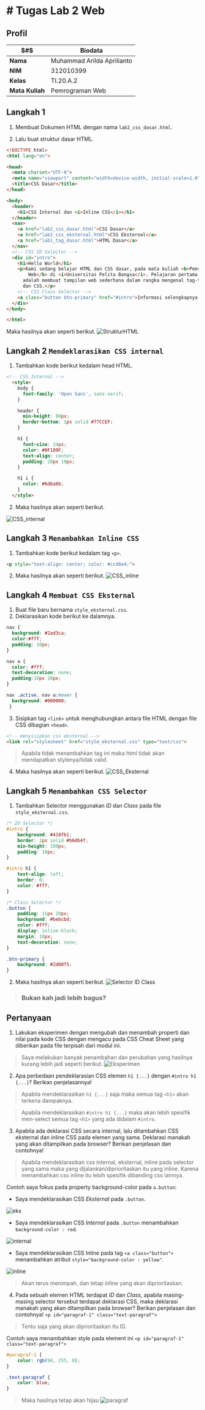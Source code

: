 # # Tugas Lab 2 Web
## Profil
| $#$ | Biodata |
| -------- | --- |
| **Nama** | Muhammad Arilda Aprilianto |
| **NIM** | 312010399 |
| **Kelas** | TI.20.A.2 |
| **Mata Kuliah** | Pemrograman Web |

## Langkah 1
1. Membuat Dokumen HTML dengan nama `lab2_css_dasar.html`.

2. Lalu buat struktur dasar HTML.
```html
<!DOCTYPE html>
<html lang="en">

<head>
  <meta charset="UTF-8">
  <meta name="viewport" content="width=device-width, initial-scale=1.0">
  <title>CSS Dasar</title>
</head>

<body>
  <header>
    <h1>CSS Internal dan <i>Inline CSS</i></h1>
  </header>
  <nav>
    <a href="lab2_css_dasar.html">CSS Dasar</a>
    <a href="lab2_css_eksternal.html">CSS Eksternal</a>
    <a href="lab1_tag_dasar.html">HTML Dasar</a>
  </nav>
  <!-- CSS ID Selector -->
  <div id="intro">
    <h1>Hello World</h1>
    <p>Kami sedang belajar HTML dan CSS dasar, pada mata kuliah <b>Pemrograman
        Web</b> di <i>Universitas Pelita Bangsa</i>. Pelajaran pertama yang kami dapat
      adalah membuat tampilan web sederhana dalam rangka mengenal tag-tag dasar HTML
      dan CSS.</p>
    <!-- CSS Class Selector -->
    <a class="button btn-primary" href="#intro">Informasi selengkapnya.</a>
  </div>
</body>

</html>
```

Maka hasilnya akan seperti berikut.
![StrukturHTML](Pict/Struktur_html.png)

## Langkah 2 `Mendeklarasikan CSS internal`
1. Tambahkan kode berikut kedalam head HTML.

```html
<!-- CSS Internal -->
  <style>
    body {
      font-family: 'Open Sans', sans-serif;
    }

    header {
      min-height: 80px;
      border-bottom: 1px solid #77CCEF;
    }

    h1 {
      font-size: 24px;
      color: #0F189F;
      text-align: center;
      padding: 20px 10px;
    }

    h1 i {
      color: #6d6a6b;
    }
  </style>
```

2. Maka hasilnya akan seperti berikut.

![CSS_internal](Pict/css_internal.png)

## Langkah 3 `Menambahkan Inline CSS`
1. Tambahkan kode berikut kedalam tag `<p>`.
```html
<p style="text-align: center; color: #ccd8e4;">
```

2. Maka hasilnya akan seperti berikut.
![CSS_inline](Pict/css_inline.png)

## Langkah 4 `Membuat CSS Eksternal`
1. Buat file baru bernama `style_eksternal.css`.
2. Deklarasikan kode berikut ke dalamnya.
```css
nav {
  background: #2ad3ca;
  color:#fff;
  padding: 10px;
}

nav a {
  color: #fff;
  text-decoration: none;
  padding:10px 20px;
}

nav .active, nav a:hover {
  background: #000000;
 }
```

3. Sisipkan tag `<link>` untuk menghubungkan antara file HTML dengan file CSS dibagian `<head>`.

```html
<!-- menyisipkan css eksternal -->
<link rel="stylesheet" href="style_eksternal.css" type="text/css">
```
> Apabila tidak menambahkan tag ini maka html tidak akan mendapatkan stylenya/tidak valid.
4. Maka hasilnya akan seperti berikut.
![CSS_Eksternal](Pict/css_eksternal.png)

## Langkah 5 `Menambahkan CSS Selector`
1. Tambahkan Selector menggunakan _ID_ dan _Class_ pada file `style_eksternal.css`.
```css
/* ID Selector */
#intro {
    background: #418fb1;
    border: 1px solid #b6db4f;
    min-height: 100px;
    padding: 10px;
}

#intro h1 {
    text-align: left;
    border: 0;
    color: #fff;
}

/* Class Selector */
.button {
    padding: 15px 20px;
    background: #bebcbd;
    color: #fff;
    display: inline-block;
    margin: 10px;
    text-decoration: none;
}

.btn-primary {
    background: #2d00f5;
}
```

2. Maka hasilnya akan seperti berikut.
![Selector ID Class](Pict/css_selectorID.png)

> ### Bukan kah jadi lebih bagus?

## Pertanyaan
1. Lakukan eksperimen dengan mengubah dan menambah properti dan nilai pada kode CSS dengan mengacu pada CSS Cheat Sheet yang diberikan pada file terpisah dari modul ini.

> Saya melakukan banyak penambahan dan perubahan yang hasilnya kurang lebih jadi seperti berikut.
![Eksperimen](Pict/eksperiment.png)

2. Apa perbedaan pendeklarasian CSS elemen `h1 {...}` dengan `#intro h1 {...}`? Berikan penjelasannya!

> Apabila mendeklarasikan `h1 {...}` saja maka semua tag `<h1>` akan terkena dampaknya.

> Apabila mendeklarasikan `#intro h1 {...}` maka akan lebih spesifik men-select semua tag `<h1>` yang ada didalam `#intro`.

3. Apabila ada deklarasi CSS secara internal, lalu ditambahkan CSS eksternal dan inline CSS pada elemen yang sama. Deklarasi manakah yang akan ditampilkan pada browser? Berikan penjelasan dan contohnya!

> Apabila mendeklarasikan css internal, eksternal, inline pada selector yang sama maka yang dijalankan/diprioritaskan itu yang inline. Karena menambahkan css inline itu lebih spesifik dibanding css lainnya.

Contoh saya fokus pada property background-color pada `a.button`:
* Saya mendeklarasikan CSS _Eksternal_ pada `.button`.

![eks](Pict/eksternal.png)

* Saya mendeklarasikan CSS _Internal_ pada `.button` menambahkan `background-color : red`.

![internal](Pict/internal.png)

* Saya mendeklarasikan CSS Inline pada tag `<a class="button">` menambahkan atribut `style="background-color : yellow"`.

![inline](Pict/inline.png)

> Akan terus menimpah, dan tetap inline yang akan diprioritaskan.

4. Pada sebuah elemen HTML terdapat _ID_ dan _Class_, apabila masing-masing selector tersebut terdapat deklarasi CSS, maka deklarasi manakah yang akan ditampilkan pada browser? Berikan penjelasan dan contohnya! `<p id="paragraf-1" class="text-paragraf">`

> Tentu saja yang akan diprioritaskan itu ID. 

Contoh saya menambahkan style pada element ini `<p id="paragraf-1" class="text-paragraf">`
```css
#paragraf-1 {
    color: rgb(94, 255, 0);
}

.text-paragraf {
    color: blue;
}
```

> Maka hasilnya tetap akan hijau
![paragraf](Pict/paragraf.png)
